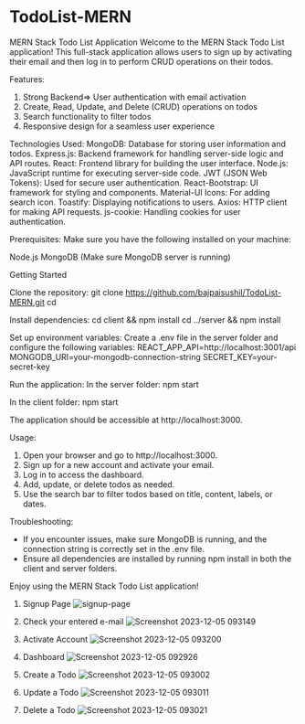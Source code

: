 # TodoList-MERN
MERN Stack Todo List Application
Welcome to the MERN Stack Todo List application! This full-stack application allows users to sign up by activating their email and then log in to perform CRUD operations on their todos.

Features:
1. Strong Backend=> User authentication with email activation
2. Create, Read, Update, and Delete (CRUD) operations on todos
3. Search functionality to filter todos
4. Responsive design for a seamless user experience

Technologies Used:
MongoDB: Database for storing user information and todos.
Express.js: Backend framework for handling server-side logic and API routes.
React: Frontend library for building the user interface.
Node.js: JavaScript runtime for executing server-side code.
JWT (JSON Web Tokens): Used for secure user authentication.
React-Bootstrap: UI framework for styling and components.
Material-UI Icons: For adding search icon.
Toastify: Displaying notifications to users.
Axios: HTTP client for making API requests.
js-cookie: Handling cookies for user authentication.

Prerequisites:
Make sure you have the following installed on your machine:

Node.js
MongoDB (Make sure MongoDB server is running)

Getting Started

Clone the repository:
git clone https://github.com/bajpaisushil/TodoList-MERN.git
cd <project-folder>

Install dependencies:
cd client && npm install
cd ../server && npm install

Set up environment variables:
Create a .env file in the server folder and configure the following variables:
REACT_APP_API=http://localhost:3001/api
MONGODB_URI=your-mongodb-connection-string
SECRET_KEY=your-secret-key

Run the application:
In the server folder:
npm start

In the client folder:
npm start

The application should be accessible at http://localhost:3000.

Usage:
1. Open your browser and go to http://localhost:3000.
2. Sign up for a new account and activate your email.
3. Log in to access the dashboard.
4. Add, update, or delete todos as needed.
5. Use the search bar to filter todos based on title, content, labels, or dates.

Troubleshooting:
- If you encounter issues, make sure MongoDB is running, and the connection string is correctly set in the .env file.
- Ensure all dependencies are installed by running npm install in both the client and server folders.

Enjoy using the MERN Stack Todo List application!

1. Signup Page
   ![signup-page](https://github.com/bajpaisushil/TodoList-MERN/assets/111970311/1f206e4f-893e-4bc2-86d1-d377f1ea59ee)

2. Check your entered e-mail
   ![Screenshot 2023-12-05 093149](https://github.com/bajpaisushil/TodoList-MERN/assets/111970311/e9e4b846-a972-4b1d-9cb6-f10056c6fee2)

3. Activate Account
   ![Screenshot 2023-12-05 093200](https://github.com/bajpaisushil/TodoList-MERN/assets/111970311/5ec43693-af3c-452e-9cb2-493c721ea341)

4. Dashboard
   ![Screenshot 2023-12-05 092926](https://github.com/bajpaisushil/TodoList-MERN/assets/111970311/8b4075b0-0c61-4e06-9460-87032cce83bb)

5. Create a Todo
   ![Screenshot 2023-12-05 093002](https://github.com/bajpaisushil/TodoList-MERN/assets/111970311/48de2125-7d4a-4625-95af-e391e3dcd643)

6. Update a Todo
   ![Screenshot 2023-12-05 093011](https://github.com/bajpaisushil/TodoList-MERN/assets/111970311/abf3269d-24e0-471f-8eb8-e7b0836fcb3c)

7. Delete a Todo
   ![Screenshot 2023-12-05 093021](https://github.com/bajpaisushil/TodoList-MERN/assets/111970311/2d60efa6-7e73-47bf-9683-b0b3ed8bf046)
